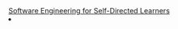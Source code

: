 <navbar placement="top" type="inverse">
  <a slot="brand" href="/" title="Home" class="navbar-brand">Software Engineering for Self-Directed Learners</a>
  <li slot="right">
    <searchbar :data="searchData" placeholder="Search" :on-hit="searchCallback" menu-align-right></searchbar>
  </li>
</navbar>